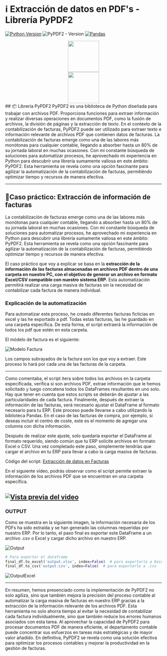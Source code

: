 # ℹ️ Extracción de datos en PDF's - Librería PyPDF2
[![Python Version](https://img.shields.io/badge/python-3.8-blue)](https://www.python.org/downloads/release/python-380/)
![PyPDF2 - Version](https://img.shields.io/pypi/v/pypdf2)
[![Pandas](https://img.shields.io/badge/pandas-1.2.0+-yellow)](https://pandas.pydata.org/)
<div id="header" align="center">
  <img src="https://i.giphy.com/media/v1.Y2lkPTc5MGI3NjExcm1tN3Zsdm81cjVjZTJscmExdmV2eTM3YmlkN2hzZHFhbDA2YXRmdCZlcD12MV9pbnRlcm5hbF9naWZfYnlfaWQmY3Q9cw/Zebztgv7jmkoLe1DoY/giphy.gif" width="100"/>
</div>

<div id="header" align="center">
  <img src="https://i.giphy.com/media/v1.Y2lkPTc5MGI3NjExOXlvMW53aDFrYTZwYXBhbzIweHhnNmdvYnh3ajF0MHd3MGVxcDd4ZSZlcD12MV9pbnRlcm5hbF9naWZfYnlfaWQmY3Q9Zw/KGhpQ5NMoWKQurlHwI/giphy.gif" width="100"/>
</div>
## 📦 Librería PyPDF2
PyPDF2 es una biblioteca de Python diseñada para trabajar con archivos PDF. Proporciona funciones para extraer información y realizar diversas operaciones en documentos PDF, como la fusión de archivos, la división de páginas y la extracción de texto.
En el contexto de la contabilización de facturas, PyPDF2 puede ser utilizado para extraer texto e información relevante de archivos PDF que contienen datos de facturas.
La contabilización de facturas emerge como una de las labores más monótonas para cualquier contable, llegando a absorber hasta un 80% de su jornada laboral en muchas ocasiones.
Con mi constante búsqueda de soluciones para automatizar procesos, he aprovechado mi experiencia en Python para descubrir una librería sumamente valiosa en este ámbito: PyPDF2. Esta herramienta se revela como una opción fascinante para agilizar la automatización de la contabilización de facturas, permitiéndo optimizar tiempo y recursos de manera efectiva.

---

## 📑Caso práctico: Extracción de información de facturas
La contabilización de facturas emerge como una de las labores más monótonas para cualquier contable, llegando a absorber hasta un 80% de su jornada laboral en muchas ocasiones.
Con mi constante búsqueda de soluciones para automatizar procesos, he aprovechado mi experiencia en Python para descubrir una librería sumamente valiosa en este ámbito: PyPDF2. Esta herramienta se revela como una opción fascinante para agilizar la automatización de la contabilización de facturas, permitiéndo optimizar tiempo y recursos de manera efectiva.

El caso práctico que voy a explicar se basa en la **extracción de la información de las facturas almacenadas en archivos PDF dentro de una carpeta en nuestro PC, con el objetivo de generar un archivo en formato Excel/CSV compatible con nuestro sistema ERP.**
Esta automatización permitirá realizar una carga masiva de facturas sin la necesidad de contabilizar cada factura de manera individual.

### Explicación de la automatización
Para automatizar este proceso, he creado diferentes facturas ficticias en excel y las he exportado a pdf. Todas estas facturas, las he guardado en una carpeta específica. De esta forma, el script extraerá la información de todos los pdf que estén en esta carpeta.

El módelo de factura es el siguiente:

![Modelo Factura](https://github.com/adriansg1991/ExtractData_PyPDF/blob/main/fra1.png)

Los campos subrayados de la factura son los que voy a extraer. Este proceso lo hará por cada una de las facturas de la carpeta.

---
Como comentaba, el script itera sobre todos los archivos en la carpeta especificada, verifica si son archivos PDF, extrae información que le hemos solicitado y luego concatena todos los DataFrames resultantes en uno solo. Hay que tener en cuenta que estos scripts se deberán de ajustar a las particularidades de cada factura.
Finalmente, después de extraer la información de las facturas, será necesario ajustar el DataFrame al formato necesario para tu ERP.
Este proceso puede llevarse a cabo utilizando la biblioteca Pandas.
En el caso de las facturas de compra, por ejemplo, si deseas incluir el centro de coste, este es el momento de agregar una columna con dicha información.

Después de realizar este ajuste, solo quedaría exportar el DataFrame al formato requerido, siendo común que tu ERP solicite archivos en formato Excel o CSV.
Una vez completado este paso, simplemente tendrías que cargar el archivo en tu ERP para llevar a cabo la carga masiva de facturas.

Código del script: [Extracción de datos en Facturas](https://github.com/adriansg1991/ExtractData_PyPDF/blob/main/ExtractDataFras.py)

En el siguiente vídeo, podrás observar como el script permite extraer la información de los archivos PDF que se encuentran en una carpeta específica.

[![Vista previa del video](https://img.youtube.com/vi/q0--Z0egplE/0.jpg)](https://youtu.be/q0--Z0egplE)
---

### OUTPUT
Como se muestra en la siguiente imagen, la información necesaria de los PDFs ha sido extraída y se han generado las columnas requeridas por nuestro ERP. Por lo tanto, el paso final es exportar este DataFrame a un archivo .csv o Excel y cargar dicho archivo en nuestro ERP.

![Output](https://github.com/adriansg1991/ExtractData_PyPDF/blob/main/Output.png)
```python
# Para exportar el dataframe
final_df.to_excel('output.xlsx', index=False)  # para exportarlo a Excel
final_df.to_csv('output.csv', index=False)  # para exportarlo a .csv

```
![OutputExcel](https://github.com/adriansg1991/ExtractData_PyPDF/blob/main/OutputExcel.png)

---
En resumen, hemos presenciado como la implementación de PyPDF2 no solo agiliza, sino que también mejora la precisión del proceso contable al automatizar la carga masiva de facturas en nuestro ERP gracias a la extracción de la información relevante de los archivos PDF. Esta herramienta no solo ahorra tiempo al evitar la necesidad de contabilizar cada factura individualmente, sino que también reduce los errores humanos asociados con esta tarea.
Al aprovechar la capacidad de PyPDF2 para procesar documentos PDF de manera eficiente, el departamento contable puede concentrar sus esfuerzos en tareas más estratégicas y de mayor valor añadido.
En definitiva, PyPDF2 se revela como una solución efectiva para optimizar los procesos contables y mejorar la productividad en la gestión de facturas.
